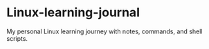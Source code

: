 # Linux-learning-journal
My personal Linux learning journey with notes, commands, and shell scripts.
